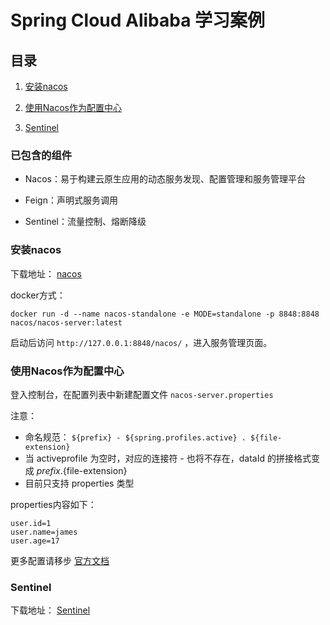 # Spring Cloud Alibaba 学习案例


## 目录

1. [安装nacos](#安装nacos)

2. [使用Nacos作为配置中心](#使用Nacos作为配置中心)

3. [Sentinel](#Sentinel)



### 已包含的组件

- Nacos：易于构建云原生应用的动态服务发现、配置管理和服务管理平台

- Feign：声明式服务调用

- Sentinel：流量控制、熔断降级








### 安装nacos

下载地址： [nacos](https://github.com/alibaba/nacos/releases)


docker方式：

~~~
docker run -d --name nacos-standalone -e MODE=standalone -p 8848:8848 nacos/nacos-server:latest
~~~


启动后访问 `http://127.0.0.1:8848/nacos/` ，进入服务管理页面。


### 使用Nacos作为配置中心


登入控制台，在配置列表中新建配置文件 `nacos-server.properties`

注意：
- 命名规范： ` ${prefix} - ${spring.profiles.active} . ${file-extension} `
- 当 activeprofile 为空时，对应的连接符 - 也将不存在，dataId 的拼接格式变成 ${prefix}.${file-extension}
- 目前只支持 properties 类型



properties内容如下：

~~~properties
user.id=1
user.name=james
user.age=17
~~~



更多配置请移步 [官方文档](https://github.com/spring-cloud-incubator/spring-cloud-alibaba/blob/master/spring-cloud-alibaba-examples/nacos-example/nacos-config-example/readme-zh.md)


### Sentinel

下载地址： [Sentinel](https://github.com/alibaba/Sentinel/releases)

